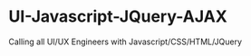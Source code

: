 UI-Javascript-JQuery-AJAX
=========================

Calling all UI/UX Engineers with Javascript/CSS/HTML/JQuery
